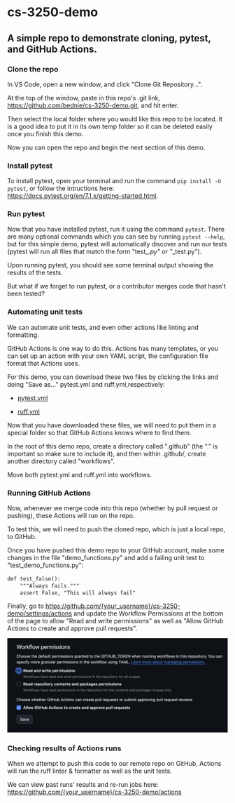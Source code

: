 # cs-3250-demo
## A simple repo to demonstrate cloning, pytest, and GitHub Actions.

### Clone the repo

In VS Code, open a new window, and click "Clone Git Repository...".

At the top of the window, paste in this repo's .git link, https://github.com/bednie/cs-3250-demo.git, and hit enter. 

Then select the local folder where you would like this repo to be located. It is a good idea to put it in its own temp folder so it can be deleted easily once you finish this demo.

Now you can open the repo and begin the next section of this demo. 

### Install pytest

To install pytest, open your terminal and run the command ```pip install -U pytest```, or follow the intructions here: https://docs.pytest.org/en/7.1.x/getting-started.html.

### Run pytest 

Now that you have installed pytest, run it using the command ```pytest```. There are many optional commands which you can see by running ```pytest --help```, but for this simple demo, pytest will automatically discover and run our tests (pytest will run all files that match the form "test_*.py" or "*_test.py"). 

Upon running pytest, you should see some terminal output showing the results of the tests. 

But what if we forget to run pytest, or a contributor merges code that hasn't been tested?

### Automating unit tests

We can automate unit tests, and even other actions like linting and formatting.

GitHub Actions is one way to do this. Actions has many templates, or you can set up an action with your own YAML script, the configuration file format that Actions uses.

For this demo, you can download these two files by clicking the links and doing "Save as..." pytest.yml and ruff.yml,respectively: 

- [pytest.yml](https://gist.githubusercontent.com/bednie/bbf1418b5a5af15cfb0a548a4865cfec/raw/d68b6f0568532209ec35056cf01e9058955a92e8/pytest.yml)

- [ruff.yml](https://gist.githubusercontent.com/bednie/7d2863227e4263b618eb91656681227d/raw/d1f1017a7dd73803de09198dc43855493b729ac5/ruff.yml)

Now that you have downloaded these files, we will need to put them in a special folder so that GitHub Actions knows where to find them. 

In the root of this demo repo, create a directory called ".github" (the "." is important so make sure to include it), and then within .github/, create another directory called "workflows".

Move both pytest.yml and ruff.yml into workflows. 

### Running GitHub Actions


Now, whenever we merge code into this repo (whether by pull request or pushing), these Actions will run on the repo. 

To test this, we will need to push the cloned repo, which is just a local repo, to GitHub. 

Once you have pushed this demo repo to your GitHub account, make some changes in the file "demo_functions.py" and add a failing unit test to "test_demo_functions.py":

```
def test_false():
    """Always fails."""
    assert False, "This will always fail"
```

Finally, go to https://github.com/{your_username}/cs-3250-demo/settings/actions and update the Workflow Permissions at the bottom of the page to allow "Read and write permissions" as well as "Allow GitHub Actions to create and approve pull requests".

![workflow-permissions.png](/workflow_permissions.png)

### Checking results of Actions runs 

When we attempt to push this code to our remote repo on GitHub, Actions will run the ruff linter & formatter as well as the unit tests.

We can view past runs' results and re-run jobs here: https://github.com/{your_username}/cs-3250-demo/actions


